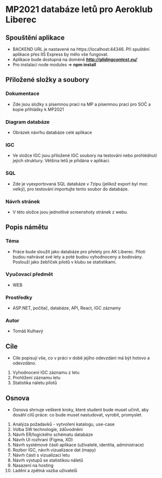 # MP2021 databáze letů pro Aeroklub Liberec
## Spouštění aplikace  
 - BACKEND URL je nastavené na https://localhost:44346. Při spuštění aplikace přes IIS Express by mělo vše fungovat.
 - Aplikace bude dostupná na doméně ***http://glidingcontest.eu/***
 - Pro instalaci node modules => **npm install**

## Přiložené složky a soubory
### Dokumentace
 - Zde jsou složky s písemnou prací na MP a písemnou prací pro SOČ a kopie přihlášky k MP2021
### Diagram databáze
 - Obrázek návrhu databáze celé aplikace
### IGC
 - Ve složce IGC jsou přiložené IGC soubory na testování nebo prohlédnutí jejich struktury. Většina letů je přidána v aplikaci.
### SQL
 - Zde je vyexportovaná SQL databáze v 7zipu (jelikož export byl moc velký), pro testování importujte tento soubor do databáze.
### Návrh stránek
 - V této složce jsou jednotlivé screenshoty stránek z webu.

## Popis námětu
### Téma
 - Práce bude sloužit jako databáze pro přelety pro AK Liberec. Piloti budou nahrávat své lety a poté budou vyhodnoceny a bodovány. Poslouží jako žebříček pilotů v klubu se statistikami.
### Vyučovací předmět 
 - WEB
### Prostředky
 - ASP.NET, počítač, databáze, API, React, IGC záznamy
### Autor
 - Tomáš Kulhavý
 
## Cíle
 - Cíle popisují vše, co v práci v době jejího odevzdání má být hotovo a odevzdáno.

1. Vyhodnocení IGC záznamu z letu
2. Prohlížení záznamu letu
3. Statistika náletu pilotů

## Osnova
- Osnova shrnuje veškeré kroky, které student bude muset učinit, aby dosáhl cílů práce: co bude muset nastudovat, vyrobit, promyslet.
1.  Analýza požadavků - vytvoření katalogu, use-case
2.	Volba SW technologie, zdůvodnění
3.	Návrh ER/logického schématu databáze
4.	Návrh UI rozhraní (Figma, XD)
5.	Návrh systémové části aplikace (uživatelé, identita, administrace)
6.	Rozbor IGC, návrh vizualizace dat (mapy)
7.	Návrh části s vizualizací letu
8.	Návrh výstupů se statistikou náletů	
9.	Nasazení na hosting
10.	Ladění a zpětná vazba uživatelů

